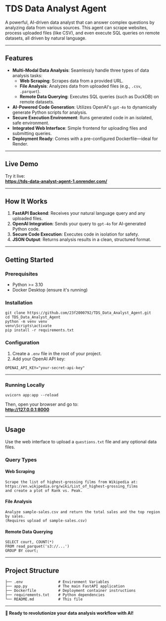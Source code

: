 # TDS Data Analyst Agent

A powerful, AI-driven data analyst that can answer complex questions by analyzing data from various sources. This agent can scrape websites, process uploaded files (like CSV), and even execute SQL queries on remote datasets, all driven by natural language.

---

## Features

- **Multi-Modal Data Analysis**: Seamlessly handle three types of data analysis tasks:
  - **Web Scraping**: Scrapes data from a provided URL.
  - **File Analysis**: Analyzes data from uploaded files (e.g., `.csv`, `.parquet`).
  - **Remote Data Querying**: Executes SQL queries (such as DuckDB) on remote datasets.
- **AI-Powered Code Generation**: Utilizes OpenAI's `gpt-4o` to dynamically generate Python scripts for analysis.
- **Secure Execution Environment**: Runs generated code in an isolated, safe environment.
- **Integrated Web Interface**: Simple frontend for uploading files and submitting queries.
- **Deployment Ready**: Comes with a pre-configured Dockerfile—ideal for Render.

---

## Live Demo

Try it live:  
**https://tds-data-analyst-agent-1.onrender.com/**

---

## How It Works

1. **FastAPI Backend**: Receives your natural language query and any uploaded files.
2. **OpenAI Integration**: Sends your query to `gpt-4o` for AI-generated Python code.
3. **Secure Code Execution**: Executes code in isolation for safety.
4. **JSON Output**: Returns analysis results in a clean, structured format.

---

## Getting Started

### Prerequisites

- Python >= 3.10
- Docker Desktop (ensure it's running)

### Installation

```
git clone https://github.com/23f2000792/TDS_Data_Analyst_Agent.git
cd TDS_Data_Analyst_Agent
python -m venv venv
venv\Scripts\activate
pip install -r requirements.txt
```

### Configuration

1. Create a `.env` file in the root of your project.
2. Add your OpenAI API key:

```
OPENAI_API_KEY="your-secret-api-key"
```

---

### Running Locally

```
uvicorn app:app --reload
```

Then, open your browser and go to:  
**http://127.0.0.1:8000**

---

## Usage

Use the web interface to upload a `questions.txt` file and any optional data files.

### Query Types

#### Web Scraping

```
Scrape the list of highest-grossing films from Wikipedia at:
https://en.wikipedia.org/wiki/List_of_highest-grossing_films
and create a plot of Rank vs. Peak.
```

#### File Analysis

```
Analyze sample-sales.csv and return the total sales and the top region by sales.
(Requires upload of sample-sales.csv)
```

#### Remote Data Querying

```
SELECT court, COUNT(*) 
FROM read_parquet('s3://...')
GROUP BY court;
```

---

## Project Structure

```
├── .env                # Environment Variables
├── app.py              # The main FastAPI application
├── Dockerfile          # Deployment container instructions
├── requirements.txt    # Python dependencies
└── README.md           # This file
```

---

**🚀 Ready to revolutionize your data analysis workflow with AI!**
